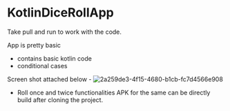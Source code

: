 # KotlinDiceRollApp


Take pull and run to work with the code.

App is pretty basic
- contains basic kotlin code
- conditional cases 

Screen shot attached below - 
![2a259de3-4f15-4680-b1cb-fc7d4566e908](https://user-images.githubusercontent.com/19289251/130310852-4aeae835-c1d2-4dae-8e95-3bd29dde4545.jpeg)


- Roll once and twice functionalities
APK for the same can be directly build after cloning the project.
